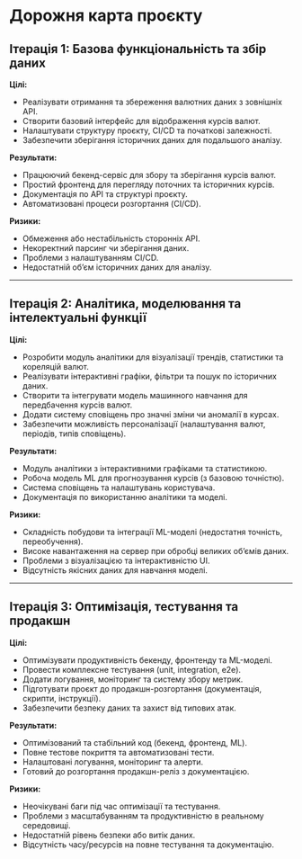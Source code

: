 # Дорожня карта проєкту

## Ітерація 1: Базова функціональність та збір даних

**Цілі:**
- Реалізувати отримання та збереження валютних даних з зовнішніх API.
- Створити базовий інтерфейс для відображення курсів валют.
- Налаштувати структуру проєкту, CI/CD та початкові залежності.
- Забезпечити зберігання історичних даних для подальшого аналізу.

**Результати:**
- Працюючий бекенд-сервіс для збору та зберігання курсів валют.
- Простий фронтенд для перегляду поточних та історичних курсів.
- Документація по API та структурі проєкту.
- Автоматизовані процеси розгортання (CI/CD).

**Ризики:**
- Обмеження або нестабільність сторонніх API.
- Некоректний парсинг чи зберігання даних.
- Проблеми з налаштуванням CI/CD.
- Недостатній обʼєм історичних даних для аналізу.

---

## Ітерація 2: Аналітика, моделювання та інтелектуальні функції

**Цілі:**
- Розробити модуль аналітики для візуалізації трендів, статистики та кореляцій валют.
- Реалізувати інтерактивні графіки, фільтри та пошук по історичних даних.
- Створити та інтегрувати модель машинного навчання для передбачення курсів валют.
- Додати систему сповіщень про значні зміни чи аномалії в курсах.
- Забезпечити можливість персоналізації (налаштування валют, періодів, типів сповіщень).

**Результати:**
- Модуль аналітики з інтерактивними графіками та статистикою.
- Робоча модель ML для прогнозування курсів (з базовою точністю).
- Система сповіщень та налаштувань користувача.
- Документація по використанню аналітики та моделі.

**Ризики:**
- Складність побудови та інтеграції ML-моделі (недостатня точність, переобучення).
- Високе навантаження на сервер при обробці великих обʼємів даних.
- Проблеми з візуалізацією та інтерактивністю UI.
- Відсутність якісних даних для навчання моделі.

---

## Ітерація 3: Оптимізація, тестування та продакшн

**Цілі:**
- Оптимізувати продуктивність бекенду, фронтенду та ML-моделі.
- Провести комплексне тестування (unit, integration, e2e).
- Додати логування, моніторинг та систему збору метрик.
- Підготувати проєкт до продакшн-розгортання (документація, скрипти, інструкції).
- Забезпечити безпеку даних та захист від типових атак.

**Результати:**
- Оптимізований та стабільний код (бекенд, фронтенд, ML).
- Повне тестове покриття та автоматизовані тести.
- Налаштовані логування, моніторинг та алерти.
- Готовий до розгортання продакшн-реліз з документацією.

**Ризики:**
- Неочікувані баги під час оптимізації та тестування.
- Проблеми з масштабуванням та продуктивністю в реальному середовищі.
- Недостатній рівень безпеки або витік даних.
- Відсутність часу/ресурсів на повне тестування та документацію.
